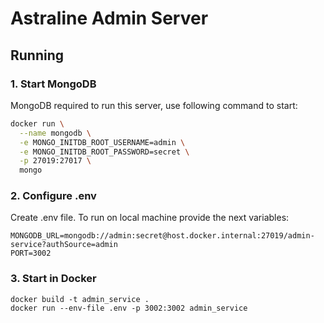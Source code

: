 # Astraline Admin Server

## Running

### 1. Start MongoDB

MongoDB required to run this server, use following command to start:
```bash
docker run \
  --name mongodb \
  -e MONGO_INITDB_ROOT_USERNAME=admin \
  -e MONGO_INITDB_ROOT_PASSWORD=secret \
  -p 27019:27017 \
  mongo
```


### 2. Configure .env

Create .env file. 
To run on local machine provide the next variables:
```
MONGODB_URL=mongodb://admin:secret@host.docker.internal:27019/admin-service?authSource=admin
PORT=3002
```

### 3. Start in Docker
```
docker build -t admin_service .
docker run --env-file .env -p 3002:3002 admin_service
```
